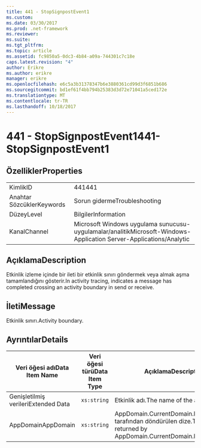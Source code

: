 ```yaml
---
title: 441 - StopSignpostEvent1
ms.custom: 
ms.date: 03/30/2017
ms.prod: .net-framework
ms.reviewer: 
ms.suite: 
ms.tgt_pltfrm: 
ms.topic: article
ms.assetid: fc9850a5-0dc3-4b84-a09a-744301c7c18e
caps.latest.revision: "4"
author: Erikre
ms.author: erikre
manager: erikre
ms.openlocfilehash: e6c5a3b31378347b6e3880361cd99d3f6851b686
ms.sourcegitcommit: bd1ef61f4bb794b25383d3d72e71041a5ced172e
ms.translationtype: MT
ms.contentlocale: tr-TR
ms.lasthandoff: 10/18/2017
---
```

# <a name="441--stopsignpostevent1"></a><span data-ttu-id="4701d-102">441 - StopSignpostEvent1</span><span class="sxs-lookup"><span data-stu-id="4701d-102">441- StopSignpostEvent1</span></span>
## <a name="properties"></a><span data-ttu-id="4701d-103">Özellikler</span><span class="sxs-lookup"><span data-stu-id="4701d-103">Properties</span></span>  
  
|||  
|-|-|  
|<span data-ttu-id="4701d-104">Kimlik</span><span class="sxs-lookup"><span data-stu-id="4701d-104">ID</span></span>|<span data-ttu-id="4701d-105">441</span><span class="sxs-lookup"><span data-stu-id="4701d-105">441</span></span>|  
|<span data-ttu-id="4701d-106">Anahtar Sözcükler</span><span class="sxs-lookup"><span data-stu-id="4701d-106">Keywords</span></span>|<span data-ttu-id="4701d-107">Sorun giderme</span><span class="sxs-lookup"><span data-stu-id="4701d-107">Troubleshooting</span></span>|  
|<span data-ttu-id="4701d-108">Düzey</span><span class="sxs-lookup"><span data-stu-id="4701d-108">Level</span></span>|<span data-ttu-id="4701d-109">Bilgiler</span><span class="sxs-lookup"><span data-stu-id="4701d-109">Information</span></span>|  
|<span data-ttu-id="4701d-110">Kanal</span><span class="sxs-lookup"><span data-stu-id="4701d-110">Channel</span></span>|<span data-ttu-id="4701d-111">Microsoft Windows uygulama sunucusu-uygulamalar/analitik</span><span class="sxs-lookup"><span data-stu-id="4701d-111">Microsoft-Windows-Application Server-Applications/Analytic</span></span>|  
  
## <a name="description"></a><span data-ttu-id="4701d-112">Açıklama</span><span class="sxs-lookup"><span data-stu-id="4701d-112">Description</span></span>  
 <span data-ttu-id="4701d-113">Etkinlik izleme içinde bir ileti bir etkinlik sınırı göndermek veya almak aşma tamamlandığını gösterir.</span><span class="sxs-lookup"><span data-stu-id="4701d-113">In activity tracing, indicates a message has completed crossing an activity boundary in send or receive.</span></span>  
  
## <a name="message"></a><span data-ttu-id="4701d-114">İleti</span><span class="sxs-lookup"><span data-stu-id="4701d-114">Message</span></span>  
 <span data-ttu-id="4701d-115">Etkinlik sınırı.</span><span class="sxs-lookup"><span data-stu-id="4701d-115">Activity boundary.</span></span>  
  
## <a name="details"></a><span data-ttu-id="4701d-116">Ayrıntılar</span><span class="sxs-lookup"><span data-stu-id="4701d-116">Details</span></span>  
  
|<span data-ttu-id="4701d-117">Veri öğesi adı</span><span class="sxs-lookup"><span data-stu-id="4701d-117">Data Item Name</span></span>|<span data-ttu-id="4701d-118">Veri öğesi türü</span><span class="sxs-lookup"><span data-stu-id="4701d-118">Data Item Type</span></span>|<span data-ttu-id="4701d-119">Açıklama</span><span class="sxs-lookup"><span data-stu-id="4701d-119">Description</span></span>|  
|--------------------|--------------------|-----------------|  
|<span data-ttu-id="4701d-120">Genişletilmiş verileri</span><span class="sxs-lookup"><span data-stu-id="4701d-120">Extended Data</span></span>|`xs:string`|<span data-ttu-id="4701d-121">Etkinlik adı.</span><span class="sxs-lookup"><span data-stu-id="4701d-121">The name of the activity.</span></span>|  
|<span data-ttu-id="4701d-122">AppDomain</span><span class="sxs-lookup"><span data-stu-id="4701d-122">AppDomain</span></span>|`xs:string`|<span data-ttu-id="4701d-123">AppDomain.CurrentDomain.FriendlyName tarafından döndürülen dize.</span><span class="sxs-lookup"><span data-stu-id="4701d-123">The string returned by AppDomain.CurrentDomain.FriendlyName.</span></span>|
